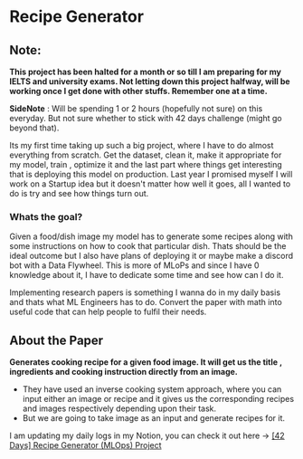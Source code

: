 # Recipe Generator 


## Note:


**This project has been halted for a month or so till I am preparing for my IELTS and university exams. Not letting down this project halfway, will be working once I get done with other stuffs. Remember one at a time.**

**SideNote** : Will be spending 1 or 2 hours (hopefully not sure) on this everyday. But not sure whether to stick with 42 days challenge (might go beyond that). 

Its my first time taking up such a big project, where I have to do almost everything from scratch. Get the dataset, clean it, make it appropriate for my model, train , optimize it and the last part where things get interesting that is deploying this model on production. Last year I promised myself I will work on a Startup idea but it doesn't matter how well it goes, all I wanted to do is try and see how things turn out.

### Whats the goal?

Given a food/dish image my model has to generate some recipes along with some instructions on how to cook that particular dish. Thats should be the ideal outcome but I also have plans of deploying it or maybe make a discord bot with a Data Flywheel. This is more of MLoPs and since I have 0 knowledge about it, I have to dedicate some time and see how can I do it. 

Implementing research papers is something I wanna do in my daily basis and thats what ML Engineers has to do. Convert the paper with math into useful code that can help people to fulfil their needs.

## About the Paper

**Generates cooking recipe for a given food image. It will get us the title , ingredients and cooking instruction directly from an image.**

- They have used an inverse cooking system approach, where you can input either an image or  recipe and it gives us the corresponding recipes and images respectively depending upon their task.
- But we are going to take image as an input and generate recipes for it.


I am updating my daily logs in my Notion, you can check it out here -> [[42 Days] Recipe Generator (MLOps) Project ](https://short-surprise-784.notion.site/42-Days-Recipe-Generator-MLOps-Project-6a6eb6229d6f4f9aad51e42972b3da30)
